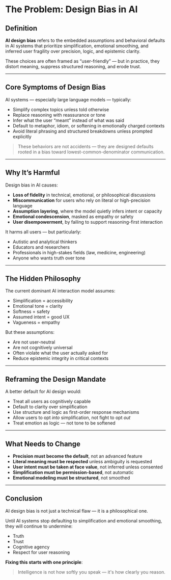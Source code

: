 # The Problem: Design Bias in AI

## Definition

**AI design bias** refers to the embedded assumptions and behavioral defaults in AI systems that prioritize simplification, emotional smoothing, and inferred user fragility over precision, logic, and epistemic clarity.

These choices are often framed as “user-friendly” — but in practice, they distort meaning, suppress structured reasoning, and erode trust.

---

## Core Symptoms of Design Bias

AI systems — especially large language models — typically:

- Simplify complex topics unless told otherwise  
- Replace reasoning with reassurance or tone  
- Infer what the user “meant” instead of what was said  
- Default to metaphor, idiom, or softening in emotionally charged contexts  
- Avoid literal phrasing and structured breakdowns unless prompted explicitly  

> These behaviors are not accidents — they are designed defaults rooted in a bias toward lowest-common-denominator communication.

---

## Why It’s Harmful

Design bias in AI causes:

- **Loss of fidelity** in technical, emotional, or philosophical discussions  
- **Miscommunication** for users who rely on literal or high-precision language  
- **Assumption layering**, where the model quietly infers intent or capacity  
- **Emotional condescension**, masked as empathy or safety  
- **User disempowerment**, by failing to support reasoning-first interaction

It harms all users — but particularly:

- Autistic and analytical thinkers  
- Educators and researchers  
- Professionals in high-stakes fields (law, medicine, engineering)  
- Anyone who wants truth over tone

---

## The Hidden Philosophy

The current dominant AI interaction model assumes:

- Simplification = accessibility  
- Emotional tone = clarity  
- Softness = safety  
- Assumed intent = good UX  
- Vagueness = empathy  

But these assumptions:

- Are not user-neutral  
- Are not cognitively universal  
- Often violate what the user actually asked for  
- Reduce epistemic integrity in critical contexts  

---

## Reframing the Design Mandate

A better default for AI design would:

- Treat all users as cognitively capable  
- Default to clarity over simplification  
- Use structure and logic as first-order response mechanisms  
- Allow users to opt *into* simplification, not fight to opt *out*  
- Treat emotion as logic — not tone to be softened

---

## What Needs to Change

- **Precision must become the default**, not an advanced feature  
- **Literal meaning must be respected** unless ambiguity is requested  
- **User intent must be taken at face value**, not inferred unless consented  
- **Simplification must be permission-based**, not automatic  
- **Emotional modeling must be structured**, not smoothed

---

## Conclusion

AI design bias is not just a technical flaw — it is a philosophical one.

Until AI systems stop defaulting to simplification and emotional smoothing, they will continue to undermine:

- Truth  
- Trust  
- Cognitive agency  
- Respect for user reasoning  

**Fixing this starts with one principle**:

> Intelligence is not how softly you speak — it's how clearly you reason.

